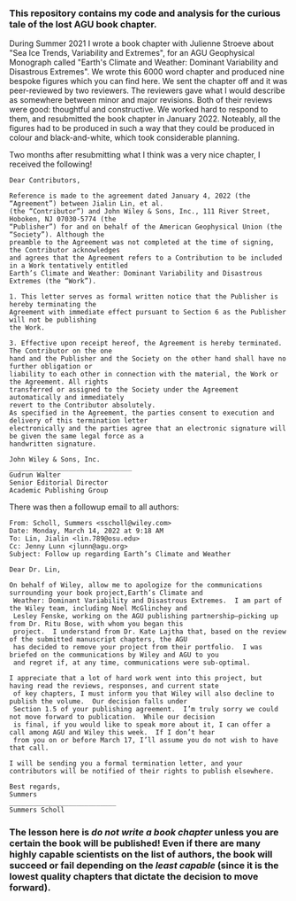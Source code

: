 ### This repository contains my code and analysis for the curious tale of the lost AGU book chapter.

During Summer 2021 I wrote a book chapter with Julienne Stroeve about "Sea Ice Trends, Variability and Extremes", for an AGU Geophysical Monograph called "Earth's Climate and Weather: Dominant Variability and Disastrous Extremes". We wrote this 6000 word chapter and produced nine bespoke figures which you can find here. We sent the chapter off and it was peer-reviewed by two reviewers. The reviewers gave what I would describe as somewhere between minor and major revisions. Both of their reviews were good: thoughtful and constructive. We worked hard to respond to them, and resubmitted the book chapter in January 2022. Noteably, all the figures had to be produced in such a way that they could be produced in colour and black-and-white, which took considerable planning.

Two months after resubmitting what I think was a very nice chapter, I received the following!
```
Dear Contributors,

Reference is made to the agreement dated January 4, 2022 (the “Agreement”) between Jialin Lin, et al.
(the “Contributor”) and John Wiley & Sons, Inc., 111 River Street, Hoboken, NJ 07030-5774 (the
“Publisher”) for and on behalf of the American Geophysical Union (the “Society”). Although the
preamble to the Agreement was not completed at the time of signing, the Contributor acknowledges
and agrees that the Agreement refers to a Contribution to be included in a Work tentatively entitled
Earth’s Climate and Weather: Dominant Variability and Disastrous Extremes (the “Work”).

1. This letter serves as formal written notice that the Publisher is hereby terminating the
Agreement with immediate effect pursuant to Section 6 as the Publisher will not be publishing
the Work.

3. Effective upon receipt hereof, the Agreement is hereby terminated. The Contributor on the one
hand and the Publisher and the Society on the other hand shall have no further obligation or
liability to each other in connection with the material, the Work or the Agreement. All rights
transferred or assigned to the Society under the Agreement automatically and immediately
revert to the Contributor absolutely.
As specified in the Agreement, the parties consent to execution and delivery of this termination letter
electronically and the parties agree that an electronic signature will be given the same legal force as a
handwritten signature.

John Wiley & Sons, Inc.
_______________________________
Gudrun Walter
Senior Editorial Director
Academic Publishing Group
```

There was then a followup email to all authors:

```
From: Scholl, Summers <sscholl@wiley.com>
Date: Monday, March 14, 2022 at 9:18 AM
To: Lin, Jialin <lin.789@osu.edu>
Cc: Jenny Lunn <jlunn@agu.org>
Subject: Follow up regarding Earth’s Climate and Weather

Dear Dr. Lin,
 
On behalf of Wiley, allow me to apologize for the communications surrounding your book project,Earth’s Climate and
 Weather: Dominant Variability and Disastrous Extremes.  I am part of the Wiley team, including Noel McGlinchey and
 Lesley Fenske, working on the AGU publishing partnership—picking up from Dr. Ritu Bose, with whom you began this
 project.  I understand from Dr. Kate Lajtha that, based on the review of the submitted manuscript chapters, the AGU
 has decided to remove your project from their portfolio.  I was briefed on the communications by Wiley and AGU to you
 and regret if, at any time, communications were sub-optimal. 
 
I appreciate that a lot of hard work went into this project, but having read the reviews, responses, and current state
 of key chapters, I must inform you that Wiley will also decline to publish the volume.  Our decision falls under
 Section 1.5 of your publishing agreement.  I’m truly sorry we could not move forward to publication.  While our decision
 is final, if you would like to speak more about it, I can offer a call among AGU and Wiley this week.  If I don’t hear
 from you on or before March 17, I’ll assume you do not wish to have that call. 
 
I will be sending you a formal termination letter, and your contributors will be notified of their rights to publish elsewhere.
 
Best regards,
Summers
___________________________
Summers Scholl
```

### The lesson here is *do not write a book chapter* unless you are certain the book will be published! Even if there are many highly capable scientists on the list of authors, the book will succeed or fail depending on the *least capable* (since it is the lowest quality chapters that dictate the decision to move forward). 
